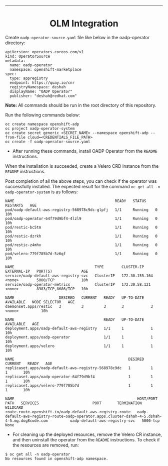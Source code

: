 <hr style="height:1px;border:none;color:#333;">
<h1 align="center">OLM Integration</h1>

Create `oadp-operator-source.yaml` file like below in the oadp-operator directory:

```
apiVersion: operators.coreos.com/v1
kind: OperatorSource
metadata:
  name: oadp-operator
  namespace: openshift-marketplace
spec:
  type: appregistry
  endpoint: https://quay.io/cnr
  registryNamespace: deshah
  displayName: "OADP Operator"
  publisher: "deshah@redhat.com"
```

<b>Note:</b> All commands should be run in the root directory of this repository.

Run the following commands below:

```
oc create namespace openshift-adp
oc project oadp-operator-system
oc create secret generic <SECRET_NAME> --namespace openshift-adp --from-file cloud=<CREDENTIALS_FILE_PATH>
oc create -f oadp-operator-source.yaml
```
- After running these commands, install OADP Operator from the `README` 
instructions.

When the installation is succeeded, create a Velero CRD instance from the 
`README` instructions.

Post completion of all the above steps, you can check if the operator was 
successfully installed. The expected result for the command 
`oc get all -n oadp-operator-system` is as follows:

```
NAME                                             READY   STATUS    RESTARTS   AGE
pod/oadp-default-aws-registry-568978c9dc-glpfj   1/1     Running   0          10h
pod/oadp-operator-64f79d9bf4-4lzl9               1/1     Running   0          10h
pod/restic-bc5tm                                 1/1     Running   0          10h
pod/restic-dzrkh                                 1/1     Running   0          10h
pod/restic-z4mhx                                 1/1     Running   0          10h
pod/velero-779f785b7d-5z6qf                      1/1     Running   0          10h

NAME                                    TYPE        CLUSTER-IP       EXTERNAL-IP   PORT(S)             AGE
service/oadp-default-aws-registry-svc   ClusterIP   172.30.155.164   <none>        5000/TCP            10h
service/oadp-operator-metrics           ClusterIP   172.30.58.121    <none>        8383/TCP,8686/TCP   10h

NAME                    DESIRED   CURRENT   READY   UP-TO-DATE   AVAILABLE   NODE SELECTOR   AGE
daemonset.apps/restic   3         3         3       3            3           <none>          10h

NAME                                        READY   UP-TO-DATE   AVAILABLE   AGE
deployment.apps/oadp-default-aws-registry   1/1     1            1           10h
deployment.apps/oadp-operator               1/1     1            1           10h
deployment.apps/velero                      1/1     1            1           10h

NAME                                                   DESIRED   CURRENT   READY   AGE
replicaset.apps/oadp-default-aws-registry-568978c9dc   1         1         1       10h
replicaset.apps/oadp-operator-64f79d9bf4               1         1         1       10h
replicaset.apps/velero-779f785b7d                      1         1         1       10h

NAME                                                       HOST/PORT                                                                                        PATH   SERVICES                        PORT       TERMINATION   WILDCARD
route.route.openshift.io/oadp-default-aws-registry-route   oadp-default-aws-registry-route-oadp-operator.apps.cluster-dshah-4-5.dshah-4-5.mg.dog8code.com          oadp-default-aws-registry-svc   5000-tcp                 None
``` 

- For cleaning up the deployed resources, remove the Velero CR instance, 
and then uninstall the operator from the `README` instructions. To check if the 
resources are removed, run:

```
$ oc get all -n oadp-operator
No resources found in openshift-adp namespace.
```

